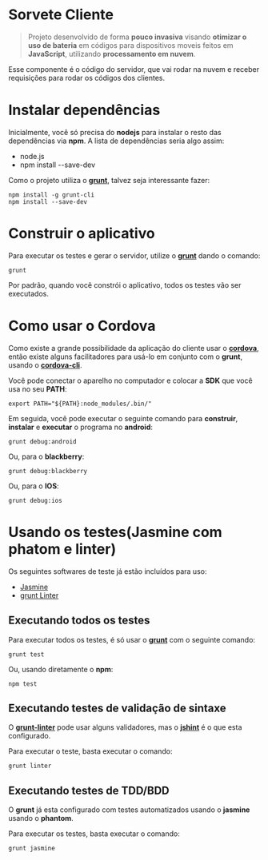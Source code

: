 Sorvete Cliente
=========================================================

> Projeto desenvolvido de forma **pouco invasiva** visando **otimizar o uso de bateria** em códigos para dispositivos moveis feitos em **JavaScript**, utilizando **processamento em nuvem**.

Esse componente é o código do servidor, que vai rodar na nuvem e receber requisições para rodar os códigos dos clientes.

Instalar dependências
=========================================================

Inicialmente, você só precisa do **nodejs** para instalar o resto das dependências via **npm**. A lista de dependências seria algo assim:

* node.js
* npm install --save-dev

Como o projeto utiliza o [**grunt**][site_grunt], talvez seja interessante fazer:

```shell
npm install -g grunt-cli
npm install --save-dev
```

Construir o aplicativo
=========================================================

Para executar os testes e gerar o servidor, utilize o [**grunt**][site_grunt] dando o comando:

```shell
grunt
```

Por padrão, quando você constrói o aplicativo, todos os testes vão ser executados.

Como usar o Cordova
=========================================================

Como existe a grande possibilidade da aplicação do cliente usar o [**cordova**][site_cordova], então existe alguns facilitadores para usá-lo em conjunto com o **grunt**, usando o [**cordova-cli**][site_cordova_cli].

Você pode conectar o aparelho no computador e colocar a **SDK** que você usa no seu **PATH**:

```shell
export PATH="${PATH}:node_modules/.bin/"
```

Em seguida, você pode executar o seguinte comando para **construir**, **instalar** e **executar** o programa no **android**:
```shell
grunt debug:android
```
Ou, para o **blackberry**:
```shell
grunt debug:blackberry
```
Ou, para o **IOS**:
```shell
grunt debug:ios
```

Usando os testes(Jasmine com phatom e linter)
=========================================================

Os seguintes softwares de teste já estão incluídos para uso:

* [Jasmine][site_jasmine]
* [grunt Linter][site_linter]

Executando todos os testes
---------------------------------------------------------

Para executar todos os testes, é só usar o [**grunt**][site_grunt] com o seguinte comando:

```shell
grunt test
```

Ou, usando diretamente o **npm**:

```shell
npm test
```

Executando testes de validação de sintaxe
---------------------------------------------------------

O [**grunt-linter**][site_linter] pode usar alguns validadores, mas o [**jshint**][site_jshint] é o que esta configurado.

Para executar o teste, basta executar o comando:

```shell
grunt linter
```

Executando testes de TDD/BDD
---------------------------------------------------------

O **grunt** já esta configurado com testes automatizados usando o **jasmine** usando o **phantom**.

Para executar os testes, basta executar o comando:

```shell
grunt jasmine
```

[site_jasmine]: http://pivotal.github.io/jasmine/ "Link para o site do jasmine BDD/TDD"
[site_linter]: https://github.com/circusbred/grunt-linter "Link para o grunt-linter"
[site_jshint]: http://www.jshint.com/ "Site da ferramenta de qualidade de codigo JSHint"
[site_grunt]: http://gruntjs.com/ "Site da ferramente de build"
[site_cordova]: http://cordova.apache.org "Site do Cordova"
[site_cordova_cli]: https://github.com/apache/cordova-cli "Site do cordova-cli"

